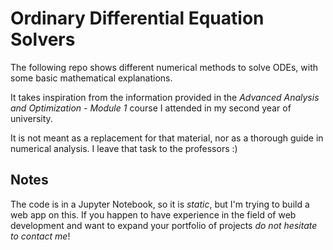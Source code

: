 # Ordinary Differential Equation Solvers
The following repo shows different numerical methods to solve ODEs, with some basic mathematical explanations.

It takes inspiration from the information provided in the _Advanced Analysis and Optimization - Module 1_ course I attended in my second year of university.

It is not meant as a replacement for that material, nor as a thorough guide in numerical analysis. I leave that task to the professors :)

## Notes

The code is in a Jupyter Notebook, so it is *static*, but I'm trying to build a web app on this. If you happen to have experience in the field of web development and want to expand your portfolio of projects *do not hesitate to contact me*!
